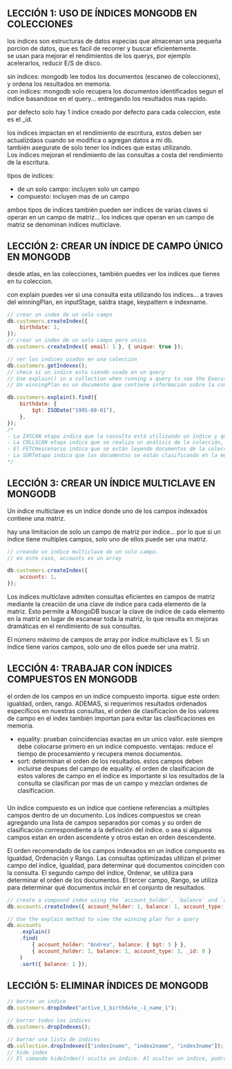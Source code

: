 ## LECCIÓN 1: USO DE ÍNDICES MONGODB EN COLECCIONES

los indices son estructuras de datos especias que almacenan una pequeña porcion de datos, que es facil de recorrer y buscar eficientemente.  
se usan para mejorar el rendimientos de los querys, por ejemplo acelerarlos, reducir E/S de disco.

sin indices: mongodb lee todos los documentos (escaneo de colecciones), y ordena los resultados en memoria.  
con indices: mongodb solo recupera los documentos identificados segun el indice basandose en el query... entregando los resultados mas rapido.

por defecto solo hay 1 indice creado por defecto para cada coleccion, este es el \_id.

los indices impactan en el rendimiento de escritura, estos deben ser actualizdaos cuando se modifica o agregan datos a mi db.  
también asegurate de solo tener los indices que estas utilizando.  
Los índices mejoran el rendimiento de las consultas a costa del rendimiento de la escritura.

tipos de indices:

-   de un solo campo: incluyen solo un campo
-   compuesto: incluyen mas de un campo

ambos tipos de indices también pueden ser indices de varias claves si operan en un campo de matriz... los indices que operan en un campo de matriz se denominan indices multiclave.

## LECCIÓN 2: CREAR UN ÍNDICE DE CAMPO ÚNICO EN MONGODB

desde atlas, en las colecciones, también puedes ver los indices que tienes en tu coleccion.

con explain puedes ver si una consulta esta utilizando los indices... a traves del winningPlan, en inputStage, saldra stage, keypattern e indexname.

```javascript
// crear un index de un solo campo
db.customers.createIndex({
    birthdate: 1,
});
// crear un index de un solo campo pero unico
db.customers.createIndex({ email: 1 }, { unique: true });

// ver los indices usados en una coleccion
db.customers.getIndexes();
// checa si un indice esta siendo usado en un query
// Use explain() in a collection when running a query to see the Execution plan. This plan provides the details of the execution stages (IXSCAN , COLLSCAN, FETCH, SORT, etc.).
// Un winningPlan es un documento que contiene información sobre la consulta y el método que se utilizó para ejecutar la consulta.

db.customers.explain().find({
    birthdate: {
        $gt: ISODate("1995-08-01"),
    },
});
/*
- La IXSCAN etapa indica que la consulta está utilizando un índice y qué índice se está seleccionando.
- La COLLSCAN etapa indica que se realiza un análisis de la colección, sin utilizar ningún índice.
- El FETCHescenario indica que se están leyendo documentos de la colección.
- La SORTetapa indica que los documentos se están clasificando en la memoria.
*/
```

## LECCIÓN 3: CREAR UN ÍNDICE MULTICLAVE EN MONGODB

Un índice multiclave es un indice donde uno de los campos indexados contiene una matriz.

hay una limitacion de solo un campo de matriz por indice... por lo que si un indice tiene multiples campos, solo uno de ellos puede ser una matriz.

```javascript
// creando un indice multiclave de un solo campo.
// en este caso, accounts es un array

db.customers.createIndex({
    accounts: 1,
});
```

Los índices multiclave admiten consultas eficientes en campos de matriz mediante la creación de una clave de índice para cada elemento de la matriz. Esto permite a MongoDB buscar la clave de índice de cada elemento en la matriz en lugar de escanear toda la matriz, lo que resulta en mejoras dramáticas en el rendimiento de sus consultas.

El número máximo de campos de array por índice multiclave es 1. Si un índice tiene varios campos, solo uno de ellos puede ser una matriz.

## LECCIÓN 4: TRABAJAR CON ÍNDICES COMPUESTOS EN MONGODB

el orden de los campos en un indice compuesto importa. sigue este orden: igualdad, orden, rango. ADEMAS, si requerimos resultados ordenados específicos en nuestras consultas, el orden de clasificacion de los valores de campo en el index también importan para evitar las clasificaciones en memoria.

-   equality: prueban coincidencias exactas en un unico valor. este siempre debe colocarse primero en un indice compuesto. ventajas: reduce el tiempo de procesamiento y recupera menos documentos.
-   sort: determinan el orden de los resultados. estos campos deben incluirse despues del campo de equality. el orden de clasificacion de estos valores de campo en el indice es importante si los resultados de la consulta se clasifican por mas de un campo y mezclan ordenes de clasificacion.

###

Un índice compuesto es un índice que contiene referencias a múltiples campos dentro de un documento. Los índices compuestos se crean agregando una lista de campos separados por comas y su orden de clasificación correspondiente a la definición del índice. o sea si algunos campos estan en orden ascendente y otros estan en orden descendente.

El orden recomendado de los campos indexados en un índice compuesto es Igualdad, Ordenación y Rango. Las consultas optimizadas utilizan el primer campo del índice, Igualdad, para determinar qué documentos coinciden con la consulta. El segundo campo del índice, Ordenar, se utiliza para determinar el orden de los documentos. El tercer campo, Rango, se utiliza para determinar qué documentos incluir en el conjunto de resultados.

```javascript
// create a compound index using the `account_holder`, `balance` and `account_type` fields:
db.accounts.createIndex({ account_holder: 1, balance: 1, account_type: 1 });

// Use the explain method to view the winning plan for a query
db.accounts
    .explain()
    .find(
        { account_holder: "Andrea", balance: { $gt: 5 } },
        { account_holder: 1, balance: 1, account_type: 1, _id: 0 }
    )
    .sort({ balance: 1 });
```

## LECCIÓN 5: ELIMINAR ÍNDICES DE MONGODB

```javascript
// borrar un indice
db.customers.dropIndex("active_1_birthdate_-1_name_1");

// borrar todos los indices
db.customers.dropIndexes();

// borrar una lista de indices
db.collection.dropIndexes(["index1name", "index2name", "index3name"]);
// hide index
// El comando hideIndex() oculta un índice. Al ocultar un índice, podrá evaluar el impacto de eliminar el índice en el rendimiento de la consulta. MongoDB no utiliza índices ocultos en las consultas pero continúa actualizando sus claves. Esto le permite evaluar si la eliminación del índice afecta el rendimiento de la consulta y mostrar el índice si es necesario. Mostrar un índice es más rápido que recrearlo. En este ejemplo, usaría el comando db.customers.hideIndex({email:1}).
```
